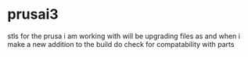 prusai3
=======
stls for the prusa i am working with will be upgrading files as and when i make a new addition to the build do check for compatability
with parts 
